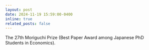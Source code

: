 ```yaml
---
layout: post
date: 2024-11-19 15:59:00-0400
inline: true
related_posts: false
---
```


The 27th Moriguchi Prize (Best Paper Award among Japanese PhD Students in Economics).